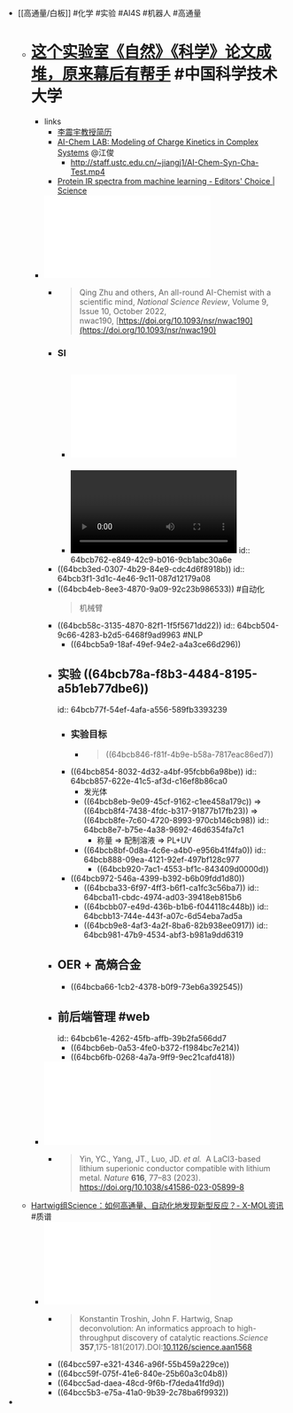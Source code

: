 - [[高通量/白板]] #化学 #实验 #AI4S #机器人 #高通量
	- # [这个实验室《自然》《科学》论文成堆，原来幕后有帮手](https://mp.weixin.qq.com/s/1lqOLALxg0QbeDvIZOj_Wg) #中国科学技术大学
		- links
			- [李震宇教授简历](http://staff.ustc.edu.cn/~zyli/resumeChinese.html)
			- [AI-Chem LAB: Modeling of Charge Kinetics in Complex Systems](http://staff.ustc.edu.cn/~jiangj1/) @江俊
				- http://staff.ustc.edu.cn/~jiangj1/AI-Chem-Syn-Cha-Test.mp4
			- [Protein IR spectra from machine learning - Editors' Choice | Science](https://www.science.org/doi/10.1126/science.2020.370.6521.twil#sec-5:~:text=MACHINE%20LEARNING-,Protein%20IR%20spectra%20from%20machine%20learning,-Yury%20Suleymanov)
		- ![An all-round AI-Chemist with a scientific mind.pdf](../assets/An_all-round_AI-Chemist_with_a_scientific_mind_1690087088640_0.pdf)
			- >Qing Zhu and others,  An all-round AI-Chemist with a scientific mind, *National Science Review*, Volume 9, Issue 10, October 2022, nwac190, [https://doi.org/10.1093/nsr/nwac190](https://doi.org/10.1093/nsr/nwac190)
			- ### SI
				- ![SI_Proof.pdf](../assets/SI_Proof_1690089164610_0.pdf)
					-
				- ![Video_S2_All_Round_Research_by_AI_Chemist.mp4](../assets/Video_S2_All_Round_Research_by_AI_Chemist_1690089321631_0.mp4)
				  id:: 64bcb762-e849-42c9-b016-9cb1abc30a6e
			- ((64bcb3ed-0307-4b29-84e9-cdc4d6f8918b))
			  id:: 64bcb3f1-3d1c-4e46-9c11-087d12179a08
			- ((64bcb4eb-8ee3-4870-9a09-92c23b986533)) #自动化
			  >机械臂
			- ((64bcb58c-3135-4870-82f1-1f5f5671dd22))
			  id:: 64bcb504-9c66-4283-b2d5-6468f9ad9963
			  #NLP
				- ((64bcb5a9-18af-49ef-94e2-a4a3ce66d296))
			- ## 实验 ((64bcb78a-f8b3-4484-8195-a5b1eb77dbe6))
			  id:: 64bcb77f-54ef-4afa-a556-589fb3393239
				- ### 实验目标
					- >((64bcb846-f81f-4b9e-b58a-7817eac86ed7))
				- ((64bcb854-8032-4d32-a4bf-95fcbb6a98be))
				  id:: 64bcb857-622e-41c5-af3d-c16ef8b86ca0
					- 发光体
					- ((64bcb8eb-9e09-45cf-9162-c1ee458a179c)) => ((64bcb8f4-7438-4fdc-b317-91877b17fb23)) => ((64bcb8fe-7c60-4720-8993-970cb146cb98))
					  id:: 64bcb8e7-b75e-4a38-9692-46d6354fa7c1
						- 称量 => 配制溶液 => PL+UV
					- ((64bcb8bf-0d8a-4c6e-a4b0-e956b41f4fa0))
					  id:: 64bcb888-09ea-4121-92ef-497bf128c977
						- ((64bcb920-7ac1-4553-bf1c-843409d0000d))
				- ((64bcb972-546a-4399-b392-b6b09fdd1d80))
					- ((64bcba33-6f97-4ff3-b6f1-ca1fc3c56ba7))
					  id:: 64bcba11-cbdc-4974-ad03-39418eb815b6
					- ((64bcbb07-e49d-436b-b1b6-f044118c448b))
					  id:: 64bcbb13-744e-443f-a07c-6d54eba7ad5a
					- ((64bcb9e8-4af3-4a2f-8ba6-82b938ee0917))
					  id:: 64bcb981-47b9-4534-abf3-b981a9dd6319
			- ## OER + 高熵合金
				- ((64bcba66-1cb2-4378-b0f9-73eb6a392545))
			- ## 前后端管理 #web
			  id:: 64bcb61e-4262-45fb-affb-39b2fa566dd7
				- ((64bcb6eb-0a53-4fe0-b372-f1984bc7e214))
				- ((64bcb6fb-0268-4a7a-9ff9-9ec21cafd418))
		- ![A LaCl3-based lithium superionic conductor compatible with lithium metal..pdf](../assets/A_LaCl3-based_lithium_superionic_conductor_compatible_with_lithium_metal._1690087031882_0.pdf)
			- >Yin, YC., Yang, JT., Luo, JD. *et al.*  A LaCl3-based lithium superionic conductor compatible with lithium metal. *Nature* **616**, 77–83 (2023). https://doi.org/10.1038/s41586-023-05899-8
	- [Hartwig组Science：如何高通量、自动化地发现新型反应？- X-MOL资讯](https://www.x-mol.com/news/8933) #质谱
		- ![Snap deconvolution An informatics approach to high-throughput discovery of catalytic reactions.pdf](../assets/Snap_deconvolution_An_informatics_approach_to_high-throughput_discovery_of_catalytic_reactions_1690088216597_0.pdf)
			- >Konstantin Troshin, John F. Hartwig, Snap deconvolution: An informatics approach to high-throughput discovery of catalytic reactions.*Science* **357**,175-181(2017).DOI:[10.1126/science.aan1568](https://doi.org/10.1126/science.aan1568)
			- ((64bcc597-e321-4346-a96f-55b459a229ce))
			- ((64bcc59f-075f-41e6-840e-25b60a3c04b8))
			- ((64bcc5ad-daea-48cd-9f6b-f7deda41fd9d))
			- ((64bcc5b3-e75a-41a0-9b39-2c78ba6f9932))
-